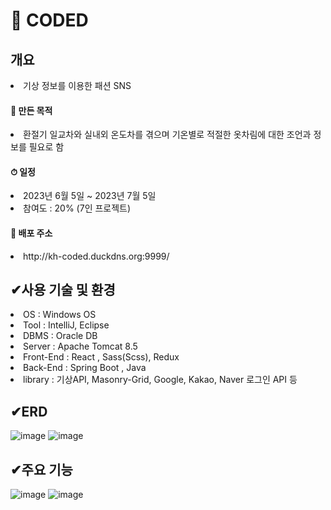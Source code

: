 <h1>👚 CODED</h1>
<h2>개요</h2>
  <li>﻿기상 정보를 이용한 패션 SNS</li>
<h4>📄 만든 목적</h4>
  <li>﻿환절기 일교차와 실내외 온도차를 겪으며 기온별로 적절한 옷차림에 대한 조언과 정보를 필요로 함</li>
  
<h4>⏱ 일정</h4>
  <li>﻿2023년 6월 5일 ~ 2023년 7월 5일</li>
  <li>참여도 : 20% (7인 프로젝트)</li>

<h4>🔖 배포 주소</h4>
  <li>http://kh-coded.duckdns.org:9999/</li>
  <h2>✔사용 기술 및 환경</h2>
    <li>OS : Windows OS</li>
    <li>Tool : IntelliJ, Eclipse</li>
    <li>DBMS : Oracle DB</li>
    <li>Server : Apache Tomcat 8.5</li>
    <li>Front-End : React , Sass(Scss), Redux</li>
    <li>Back-End : Spring Boot , Java</li>
    <li>library : 기상API, Masonry-Grid, Google, Kakao, Naver 로그인 API 등</li>

<h2>✔ERD</h2>

![image](https://github.com/jiseyeong/KH_study/assets/128104813/0ec7ddb1-f044-4422-80ca-9fb8e27c1958)
![image](https://github.com/jiseyeong/KH_study/assets/128104813/5babf050-d12f-4f59-a880-a6a225888dd6)

<h2>✔주요 기능</h2>

![image](https://github.com/jiseyeong/KH_study/assets/128104813/351b23fd-ae25-4320-ac35-a013d0fcd280)
![image](https://github.com/jiseyeong/KH_study/assets/128104813/dd17aeec-2c0e-4647-8ad0-86480c627094)
